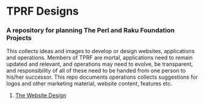 # TPRF Designs

### A repository for planning The Perl and Raku Foundation Projects

This collects ideas and images to develop or design websites, applications and operations.
Members of TPRF are mortal, applications need to remain updated and relevant, and operations
may need to evolve, be transparent, and responsibility of all of these need to be handed from
one person to his/her successor. This repo documents operations collects suggestions for logos
and other marketing material, website content, features etc.

1. [The Website Design]( )
